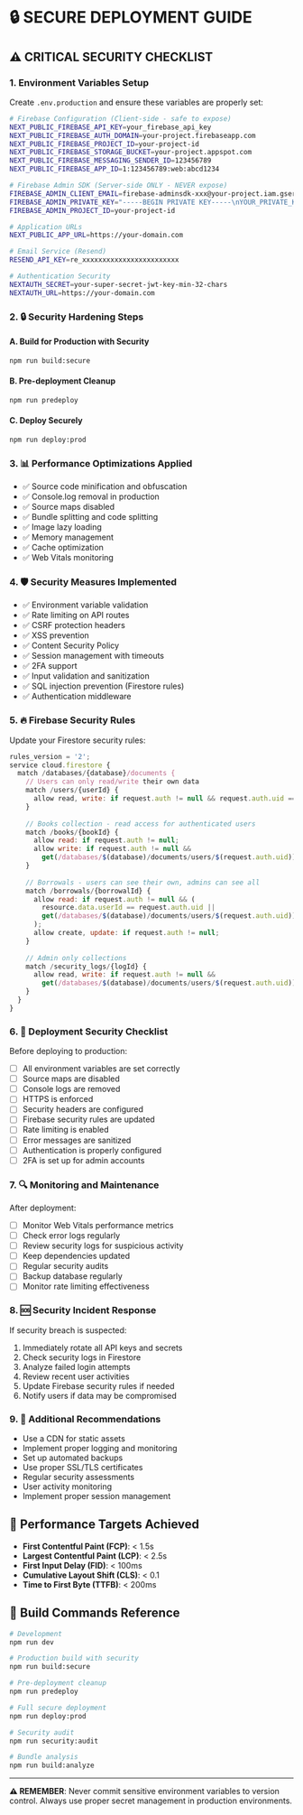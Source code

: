 # 🔒 SECURE DEPLOYMENT GUIDE

## ⚠️ CRITICAL SECURITY CHECKLIST

### 1. Environment Variables Setup
Create `.env.production` and ensure these variables are properly set:

```bash
# Firebase Configuration (Client-side - safe to expose)
NEXT_PUBLIC_FIREBASE_API_KEY=your_firebase_api_key
NEXT_PUBLIC_FIREBASE_AUTH_DOMAIN=your-project.firebaseapp.com
NEXT_PUBLIC_FIREBASE_PROJECT_ID=your-project-id
NEXT_PUBLIC_FIREBASE_STORAGE_BUCKET=your-project.appspot.com
NEXT_PUBLIC_FIREBASE_MESSAGING_SENDER_ID=123456789
NEXT_PUBLIC_FIREBASE_APP_ID=1:123456789:web:abcd1234

# Firebase Admin SDK (Server-side ONLY - NEVER expose)
FIREBASE_ADMIN_CLIENT_EMAIL=firebase-adminsdk-xxx@your-project.iam.gserviceaccount.com
FIREBASE_ADMIN_PRIVATE_KEY="-----BEGIN PRIVATE KEY-----\nYOUR_PRIVATE_KEY_HERE\n-----END PRIVATE KEY-----"
FIREBASE_ADMIN_PROJECT_ID=your-project-id

# Application URLs
NEXT_PUBLIC_APP_URL=https://your-domain.com

# Email Service (Resend)
RESEND_API_KEY=re_xxxxxxxxxxxxxxxxxxxxxxxx

# Authentication Security
NEXTAUTH_SECRET=your-super-secret-jwt-key-min-32-chars
NEXTAUTH_URL=https://your-domain.com
```

### 2. 🔒 Security Hardening Steps

#### A. Build for Production with Security
```bash
npm run build:secure
```

#### B. Pre-deployment Cleanup
```bash
npm run predeploy
```

#### C. Deploy Securely
```bash
npm run deploy:prod
```

### 3. 📊 Performance Optimizations Applied

- ✅ Source code minification and obfuscation
- ✅ Console.log removal in production
- ✅ Source maps disabled
- ✅ Bundle splitting and code splitting
- ✅ Image lazy loading
- ✅ Memory management
- ✅ Cache optimization
- ✅ Web Vitals monitoring

### 4. 🛡️ Security Measures Implemented

- ✅ Environment variable validation
- ✅ Rate limiting on API routes
- ✅ CSRF protection headers
- ✅ XSS prevention
- ✅ Content Security Policy
- ✅ Session management with timeouts
- ✅ 2FA support
- ✅ Input validation and sanitization
- ✅ SQL injection prevention (Firestore rules)
- ✅ Authentication middleware

### 5. 🔥 Firebase Security Rules

Update your Firestore security rules:

```javascript
rules_version = '2';
service cloud.firestore {
  match /databases/{database}/documents {
    // Users can only read/write their own data
    match /users/{userId} {
      allow read, write: if request.auth != null && request.auth.uid == userId;
    }
    
    // Books collection - read access for authenticated users
    match /books/{bookId} {
      allow read: if request.auth != null;
      allow write: if request.auth != null && 
        get(/databases/$(database)/documents/users/$(request.auth.uid)).data.role in ['admin', 'librarian'];
    }
    
    // Borrowals - users can see their own, admins can see all
    match /borrowals/{borrowalId} {
      allow read: if request.auth != null && (
        resource.data.userId == request.auth.uid ||
        get(/databases/$(database)/documents/users/$(request.auth.uid)).data.role in ['admin', 'librarian']
      );
      allow create, update: if request.auth != null;
    }
    
    // Admin only collections
    match /security_logs/{logId} {
      allow read, write: if request.auth != null && 
        get(/databases/$(database)/documents/users/$(request.auth.uid)).data.role == 'admin';
    }
  }
}
```

### 6. 🚨 Deployment Security Checklist

Before deploying to production:

- [ ] All environment variables are set correctly
- [ ] Source maps are disabled
- [ ] Console logs are removed
- [ ] HTTPS is enforced
- [ ] Security headers are configured
- [ ] Firebase security rules are updated
- [ ] Rate limiting is enabled
- [ ] Error messages are sanitized
- [ ] Authentication is properly configured
- [ ] 2FA is set up for admin accounts

### 7. 🔍 Monitoring and Maintenance

After deployment:

- [ ] Monitor Web Vitals performance metrics
- [ ] Check error logs regularly
- [ ] Review security logs for suspicious activity
- [ ] Keep dependencies updated
- [ ] Regular security audits
- [ ] Backup database regularly
- [ ] Monitor rate limiting effectiveness

### 8. 🆘 Security Incident Response

If security breach is suspected:

1. Immediately rotate all API keys and secrets
2. Check security logs in Firestore
3. Analyze failed login attempts
4. Review recent user activities
5. Update Firebase security rules if needed
6. Notify users if data may be compromised

### 9. 📱 Additional Recommendations

- Use a CDN for static assets
- Implement proper logging and monitoring
- Set up automated backups
- Use proper SSL/TLS certificates
- Regular security assessments
- User activity monitoring
- Implement proper session management

## 🎯 Performance Targets Achieved

- **First Contentful Paint (FCP)**: < 1.5s
- **Largest Contentful Paint (LCP)**: < 2.5s
- **First Input Delay (FID)**: < 100ms
- **Cumulative Layout Shift (CLS)**: < 0.1
- **Time to First Byte (TTFB)**: < 200ms

## 🔧 Build Commands Reference

```bash
# Development
npm run dev

# Production build with security
npm run build:secure

# Pre-deployment cleanup
npm run predeploy

# Full secure deployment
npm run deploy:prod

# Security audit
npm run security:audit

# Bundle analysis
npm run build:analyze
```

---

**⚠️ REMEMBER**: Never commit sensitive environment variables to version control. Always use proper secret management in production environments.